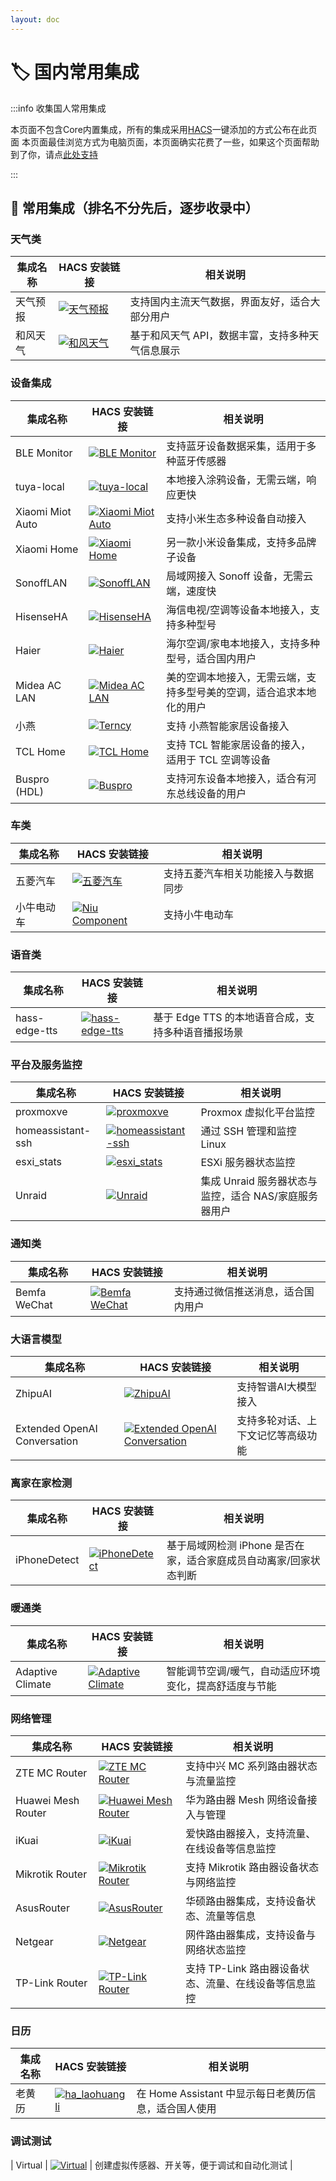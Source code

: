 ```yaml
---
layout: doc
---
```


# 🏷️ 国内常用集成



:::info 收集国人常用集成

本页面不包含Core内置集成，所有的集成采用[HACS](hacscn)一键添加的方式公布在此页面
本页面最佳浏览方式为电脑页面，本页面确实花费了一些，如果这个页面帮助到了你，请点[此处支持](sponsor)

:::


## 🌟 常用集成（排名不分先后，逐步收录中）

### 天气类
| 集成名称 | HACS 安装链接 | 相关说明 |
|--|--|--|
| 天气预报 | [![天气预报](https://img.shields.io/badge/HACS-天气预报-41BDF5?style=for-the-badge&logo=home-assistant&logoColor=white)](https://my.home-assistant.io/redirect/hacs_repository/?owner=hasscc&repository=tianqi&category=integration) | 支持国内主流天气数据，界面友好，适合大部分用户 |
| 和风天气 | [![和风天气](https://img.shields.io/badge/HACS-和风天气-41BDF5?style=for-the-badge&logo=home-assistant&logoColor=white)](https://my.home-assistant.io/redirect/hacs_repository/?owner=c1pher-cn&repository=heweather&category=integration) | 基于和风天气 API，数据丰富，支持多种天气信息展示 |

### 设备集成


| 集成名称 | HACS 安装链接 | 相关说明 |
|--|--|--|
| BLE Monitor | [![BLE Monitor](https://img.shields.io/badge/HACS-BLE%20Monitor-41BDF5?style=for-the-badge&logo=home-assistant&logoColor=white)](https://my.home-assistant.io/redirect/hacs_repository/?owner=custom-components&repository=ble_monitor&category=integration) | 支持蓝牙设备数据采集，适用于多种蓝牙传感器 |
| tuya-local | [![tuya-local](https://img.shields.io/badge/HACS-tuya--local-41BDF5?style=for-the-badge&logo=home-assistant&logoColor=white)](https://my.home-assistant.io/redirect/hacs_repository/?owner=make-all&repository=tuya-local&category=integration) | 本地接入涂鸦设备，无需云端，响应更快 |
| Xiaomi Miot Auto | [![Xiaomi Miot Auto](https://img.shields.io/badge/HACS-Xiaomi%20Miot%20Auto-41BDF5?style=for-the-badge&logo=home-assistant&logoColor=white)](https://my.home-assistant.io/redirect/hacs_repository/?owner=al-one&repository=hass-xiaomi-miot&category=integration) | 支持小米生态多种设备自动接入 |
| Xiaomi Home | [![Xiaomi Home](https://img.shields.io/badge/HACS-Xiaomi%20Home-41BDF5?style=for-the-badge&logo=home-assistant&logoColor=white)](https://my.home-assistant.io/redirect/hacs_repository/?owner=XiaoMi&repository=ha_xiaomi_home&category=integration) | 另一款小米设备集成，支持多品牌子设备 |
| SonoffLAN | [![SonoffLAN](https://img.shields.io/badge/HACS-SonoffLAN-41BDF5?style=for-the-badge&logo=home-assistant&logoColor=white)](https://my.home-assistant.io/redirect/hacs_repository/?owner=AlexxIT&repository=SonoffLAN&category=integration) | 局域网接入 Sonoff 设备，无需云端，速度快 |
| HisenseHA | [![HisenseHA](https://img.shields.io/badge/HACS-HisenseHA-41BDF5?style=for-the-badge&logo=home-assistant&logoColor=white)](https://my.home-assistant.io/redirect/hacs_repository/?owner=manymuch&repository=HisenseHA&category=integration) | 海信电视/空调等设备本地接入，支持多种型号 |
| Haier | [![Haier](https://img.shields.io/badge/HACS-Haier-41BDF5?style=for-the-badge&logo=home-assistant&logoColor=white)](https://my.home-assistant.io/redirect/hacs_repository/?owner=banto6&repository=haier&category=integration) | 海尔空调/家电本地接入，支持多种型号，适合国内用户 |
| Midea AC LAN | [![Midea AC LAN](https://img.shields.io/badge/HACS-Midea%20AC%20LAN-41BDF5?style=for-the-badge&logo=home-assistant&logoColor=white)](https://my.home-assistant.io/redirect/hacs_repository/?owner=wuwentao&repository=midea_ac_lan&category=integration) | 美的空调本地接入，无需云端，支持多型号美的空调，适合追求本地化的用户 |
| 小燕 | [![Terncy](https://img.shields.io/badge/HACS-Terncy-41BDF5?style=for-the-badge&logo=home-assistant&logoColor=white)](https://my.home-assistant.io/redirect/hacs_repository/?owner=rxwen&repository=homeassistant-terncy-component&category=integration) | 支持 小燕智能家居设备接入 |
| TCL Home | [![TCL Home](https://img.shields.io/badge/HACS-TCL%20Home-41BDF5?style=for-the-badge&logo=home-assistant&logoColor=white)](https://my.home-assistant.io/redirect/hacs_repository/?owner=nemesa&repository=ha-tcl-home-unofficial-integration&category=integration) | 支持 TCL 智能家居设备的接入，适用于 TCL 空调等设备 |
| Buspro (HDL) | [![Buspro](https://img.shields.io/badge/HACS-Buspro%20(HDL)-41BDF5?style=for-the-badge&logo=home-assistant&logoColor=white)](https://my.home-assistant.io/redirect/hacs_repository/?owner=eyesoft&repository=home_assistant_buspro&category=integration) | 支持河东设备本地接入，适合有河东总线设备的用户 |



### 车类

| 集成名称 | HACS 安装链接 | 相关说明 |
|--|--|--|
| 五菱汽车 | [![五菱汽车](https://img.shields.io/badge/HACS-五菱汽车-41BDF5?style=for-the-badge&logo=home-assistant&logoColor=white)](https://my.home-assistant.io/redirect/hacs_repository/?owner=hasscc&repository=wuling&category=integration) | 支持五菱汽车相关功能接入与数据同步 |
| 小牛电动车 | [![Niu Component](https://img.shields.io/badge/HACS-niu__component-41BDF5?style=for-the-badge&logo=home-assistant&logoColor=white)](https://my.home-assistant.io/redirect/hacs_repository/?owner=uduoy&repository=home-assistant-niu-component&category=integration) | 支持小牛电动车 |

### 语音类

| 集成名称 | HACS 安装链接 | 相关说明 |
|--|--|--|
| hass-edge-tts | [![hass-edge-tts](https://img.shields.io/badge/HACS-hass--edge--tts-41BDF5?style=for-the-badge&logo=home-assistant&logoColor=white)](https://my.home-assistant.io/redirect/hacs_repository/?owner=hasscc&repository=hass-edge-tts&category=integration) | 基于 Edge TTS 的本地语音合成，支持多种语音播报场景 |

### 平台及服务监控
| 集成名称 | HACS 安装链接 | 相关说明 |
|--|--|--|
| proxmoxve | [![proxmoxve](https://img.shields.io/badge/HACS-proxmoxve-41BDF5?style=for-the-badge&logo=home-assistant&logoColor=white)](https://my.home-assistant.io/redirect/hacs_repository/?owner=dougiteixeira&repository=proxmoxve&category=integration) | Proxmox 虚拟化平台监控 |
| homeassistant-ssh | [![homeassistant-ssh](https://img.shields.io/badge/HACS-homeassistant--ssh-41BDF5?style=for-the-badge&logo=home-assistant&logoColor=white)](https://my.home-assistant.io/redirect/hacs_repository/?owner=zhbjsh&repository=homeassistant-ssh&category=integration) | 通过 SSH 管理和监控 Linux |
| esxi_stats | [![esxi_stats](https://img.shields.io/badge/HACS-esxi__stats-41BDF5?style=for-the-badge&logo=home-assistant&logoColor=white)](https://my.home-assistant.io/redirect/hacs_repository/?owner=wxt9861&repository=esxi_stats&category=integration) | ESXi 服务器状态监控 |
| Unraid | [![Unraid](https://img.shields.io/badge/HACS-Unraid-41BDF5?style=for-the-badge&logo=home-assistant&logoColor=white)](https://my.home-assistant.io/redirect/hacs_repository/?owner=domalab&repository=ha-unraid&category=integration) | 集成 Unraid 服务器状态与监控，适合 NAS/家庭服务器用户 |


### 通知类

| 集成名称 | HACS 安装链接 | 相关说明 |
|--|--|--|
| Bemfa WeChat | [![Bemfa WeChat](https://img.shields.io/badge/HACS-Bemfa%20WeChat-41BDF5?style=for-the-badge&logo=home-assistant&logoColor=white)](https://my.home-assistant.io/redirect/hacs_repository/?owner=Desmond-Dong&repository=bemfa_wechat&category=integration) | 支持通过微信推送消息，适合国内用户 |

### 大语言模型

| 集成名称 | HACS 安装链接 | 相关说明 |
|--|--|--|
| ZhipuAI | [![ZhipuAI](https://img.shields.io/badge/HACS-ZhipuAI-41BDF5?style=for-the-badge&logo=home-assistant&logoColor=white)](https://my.home-assistant.io/redirect/hacs_repository/?owner=knoop7&repository=zhipuai&category=integration) | 支持智谱AI大模型接入 |
| Extended OpenAI Conversation | [![Extended OpenAI Conversation](https://img.shields.io/badge/HACS-Extended__OpenAI__Conversation-41BDF5?style=for-the-badge&logo=home-assistant&logoColor=white)](https://my.home-assistant.io/redirect/hacs_repository/?owner=jekalmin&repository=extended_openai_conversation&category=integration) | 支持多轮对话、上下文记忆等高级功能 |

### 离家在家检测

| 集成名称 | HACS 安装链接 | 相关说明 |
|--|--|--|
| iPhoneDetect | [![iPhoneDetect](https://img.shields.io/badge/HACS-iPhoneDetect-41BDF5?style=for-the-badge&logo=home-assistant&logoColor=white)](https://my.home-assistant.io/redirect/hacs_repository/?owner=mudape&repository=iphonedetect&category=integration) | 基于局域网检测 iPhone 是否在家，适合家庭成员自动离家/回家状态判断 |

### 暖通类

| 集成名称 | HACS 安装链接 | 相关说明 |
|--|--|--|
| Adaptive Climate | [![Adaptive Climate](https://img.shields.io/badge/HACS-Adaptive%20Climate-41BDF5?style=for-the-badge&logo=home-assistant&logoColor=white)](https://my.home-assistant.io/redirect/hacs_repository/?owner=msinhore&repository=adaptive_climate&category=integration) | 智能调节空调/暖气，自动适应环境变化，提高舒适度与节能 |

### 网络管理
| 集成名称 | HACS 安装链接 | 相关说明 |
|--|--|--|
| ZTE MC Router | [![ZTE MC Router](https://img.shields.io/badge/HACS-ZTE__MC__Router-41BDF5?style=for-the-badge&logo=home-assistant&logoColor=white)](https://my.home-assistant.io/redirect/hacs_repository/?owner=Kajkac&repository=ZTE-MC-Home-assistant-repo&category=integration) | 支持中兴 MC 系列路由器状态与流量监控 |
| Huawei Mesh Router | [![Huawei Mesh Router](https://img.shields.io/badge/HACS-Huawei__Mesh__Router-41BDF5?style=for-the-badge&logo=home-assistant&logoColor=white)](https://my.home-assistant.io/redirect/hacs_repository/?owner=vmakeev&repository=huawei_mesh_router&category=integration) | 华为路由器 Mesh 网络设备接入与管理 |
| iKuai | [![iKuai](https://img.shields.io/badge/HACS-iKuai-41BDF5?style=for-the-badge&logo=home-assistant&logoColor=white)](https://my.home-assistant.io/redirect/hacs_repository/?owner=dscao&repository=ikuai&category=integration) | 爱快路由器接入，支持流量、在线设备等信息监控 |
| Mikrotik Router | [![Mikrotik Router](https://img.shields.io/badge/HACS-Mikrotik__Router-41BDF5?style=for-the-badge&logo=home-assistant&logoColor=white)](https://my.home-assistant.io/redirect/hacs_repository/?owner=tomaae&repository=homeassistant-mikrotik_router&category=integration) | 支持 Mikrotik 路由器设备状态与网络监控 |
| AsusRouter | [![AsusRouter](https://img.shields.io/badge/HACS-AsusRouter-41BDF5?style=for-the-badge&logo=home-assistant&logoColor=white)](https://my.home-assistant.io/redirect/hacs_repository/?owner=Vaskivskyi&repository=ha-asusrouter&category=integration) | 华硕路由器集成，支持设备状态、流量等信息 |
| Netgear | [![Netgear](https://img.shields.io/badge/HACS-Netgear-41BDF5?style=for-the-badge&logo=home-assistant&logoColor=white)](https://my.home-assistant.io/redirect/hacs_repository/?owner=rroller&repository=netgear&category=integration) | 网件路由器集成，支持设备与网络状态监控 |
| TP-Link Router | [![TP-Link Router](https://img.shields.io/badge/HACS-TP--Link__Router-41BDF5?style=for-the-badge&logo=home-assistant&logoColor=white)](https://my.home-assistant.io/redirect/hacs_repository/?owner=AlexandrErohin&repository=home-assistant-tplink-router&category=integration) | 支持 TP-Link 路由器设备状态、流量、在线设备等信息监控 |


### 日历

| 集成名称 | HACS 安装链接 | 相关说明 |
|--|--|--|
| 老黄历 | [![ha_laohuangli](https://img.shields.io/badge/HACS-laohuangli-41BDF5?style=for-the-badge&logo=home-assistant&logoColor=white)](https://my.home-assistant.io/redirect/hacs_repository/?owner=knoop7&repository=ha_laohuangli&category=integration) | 在 Home Assistant 中显示每日老黄历信息，适合国人使用 |

### 调试测试
| Virtual | [![Virtual](https://img.shields.io/badge/HACS-Virtual-41BDF5?style=for-the-badge&logo=home-assistant&logoColor=white)](https://my.home-assistant.io/redirect/hacs_repository/?owner=twrecked&repository=hass-virtual&category=integration) | 创建虚拟传感器、开关等，便于调试和自动化测试 |
















